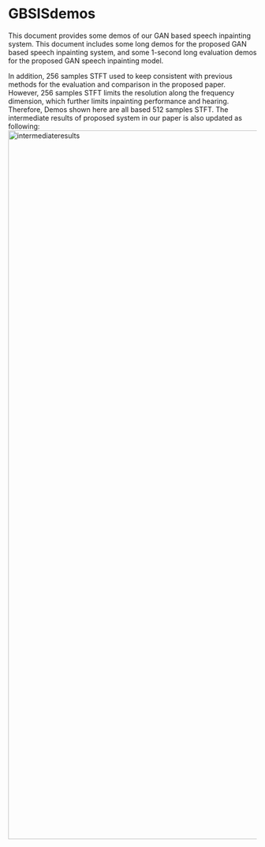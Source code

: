 # GBSISdemos
This document provides some demos of our GAN based speech inpainting system. This document includes some long demos for the proposed GAN based speech inpainting system, and some 1-second long evaluation demos for the proposed GAN speech inpainting model.

In addition, 256 samples STFT used to keep consistent with previous methods for the evaluation and comparison in the proposed paper. However, 256 samples STFT limits the resolution along the frequency dimension, which further limits inpainting performance and hearing. Therefore, Demos shown here are all based 512 samples STFT. The intermediate results of proposed system in our paper is also updated as following:
<img width="1438" alt="intermediateresults" src="https://user-images.githubusercontent.com/70113757/161493421-081e65f5-5a73-4c0c-a1f8-102ae0fa1276.png">
